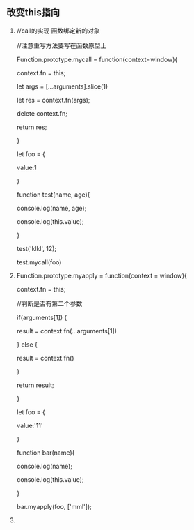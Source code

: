 ## 改变this指向

1. //call的实现 函数绑定新的对象

   //注意重写方法要写在函数原型上

   Function.prototype.mycall = function(context=window){

    context.fn = this;

    let args = [...arguments].slice(1)

    let res = context.fn(args);

    delete context.fn;

    return res;

   }

   

   let foo = {

    value:1

   }

   

   function test(name, age){

    console.log(name, age);

    console.log(this.value);

   }

   

   test('klkl', 12);

   test.mycall(foo)

   

2. Function.prototype.myapply = function(context = window){

    context.fn = this;

    //判断是否有第二个参数

     if(arguments[1]) {

     result = context.fn(...arguments[1])

     } else {

     result = context.fn()

    }

   

    return result;

   }

   

   let foo = {

    value:'11'

   }

   function bar(name){

    console.log(name);

    console.log(this.value);

   }

   

   bar.myapply(foo, ['mml']);

   

3. 